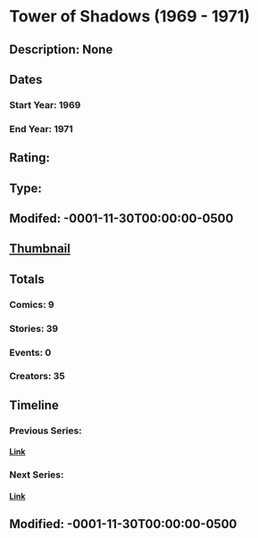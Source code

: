 # Tower of Shadows (1969 - 1971)
## Description: None
## Dates
### Start Year: 1969
### End Year: 1971
## Rating: 
## Type: 
## Modifed: -0001-11-30T00:00:00-0500
## [Thumbnail](http://i.annihil.us/u/prod/marvel/i/mg/6/20/4bad3537d9331.jpg)
## Totals
### Comics: 9
### Stories: 39
### Events: 0
### Creators: 35
## Timeline
### Previous Series: 
#### [Link]()
### Next Series: 
#### [Link]()
## Modified: -0001-11-30T00:00:00-0500
